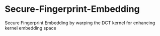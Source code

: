 # Secure-Fingerprint-Embedding
Secure Fingerprint Embedding by warping the DCT kernel for enhancing kernel embedding space
